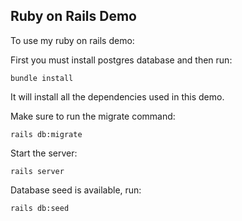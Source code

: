 ## Ruby on Rails Demo
To use my ruby on rails demo:

First you must install postgres database and then run:
```
bundle install
```
It will install all the dependencies used in this demo. 

Make sure to run the migrate command:
```
rails db:migrate
```

Start the server:
```
rails server
```

Database seed is available, run:
```
rails db:seed
```
